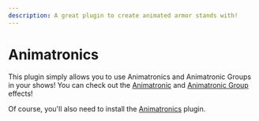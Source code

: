 ```yaml
---
description: A great plugin to create animated armor stands with!
---
```


# Animatronics

This plugin simply allows you to use Animatronics and Animatronic Groups in your shows! You can check out
the [Animatronic](../effects/animatronic.md "mention")
and [Animatronic Group](../effects/animatronic-group.md "mention") effects!

Of course, you'll also need to install
the [Animatronics](https://www.spigotmc.org/resources/animatronics-animate-armorstands-1-8-1-20-2.36518/) plugin.
